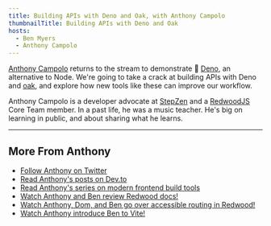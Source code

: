 ```yaml
---
title: Building APIs with Deno and Oak, with Anthony Campolo
thumbnailTitle: Building APIs with Deno and Oak
hosts:
  - Ben Myers
  - Anthony Campolo
---
```


[Anthony Campolo](https://twitter.com/ajcwebdev) returns to the stream to demonstrate 🦕 [Deno](https://deno.land/), an alternative to Node. We're going to take a crack at building APIs with Deno and [oak](https://oakserver.github.io/oak/), and explore how new tools like these can improve our workflow.

Anthony Campolo is a developer advocate at [StepZen](https://stepzen.com) and a [RedwoodJS](https://redwoodjs.com) Core Team member. In a past life, he was a music teacher. He's big on learning in public, and about sharing what he learns.

---
## More From Anthony

- [Follow Anthony on Twitter](https://twitter.com/ajcwebdev)
- [Read Anthony's posts on Dev.to](https://dev.to/ajcwebdev)
- [Read Anthony's series on modern frontend build tools](https://dev.to/ajcwebdev/series/11575)
- [Watch Anthony and Ben review Redwood docs!](/redwoodjs-docs/)
- [Watch Anthony, Dom, and Ben go over accessible routing in Redwood!](/accessible-routing-in-redwoodjs/)
- [Watch Anthony introduce Ben to Vite!](/vite/)
